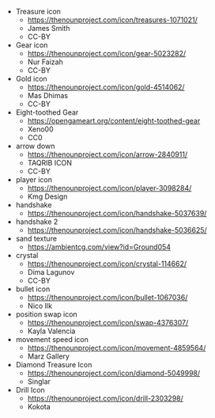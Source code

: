 - Treasure icon
  - https://thenounproject.com/icon/treasures-1071021/
  - James Smith
  - CC-BY
- Gear icon
  - https://thenounproject.com/icon/gear-5023282/
  - Nur Faizah
  - CC-BY
- Gold icon
  - https://thenounproject.com/icon/gold-4514062/
  - Mas Dhimas
  - CC-BY
- Eight-toothed Gear
  - https://opengameart.org/content/eight-toothed-gear
  - Xeno00
  - CC0
- arrow down
  - https://thenounproject.com/icon/arrow-2840911/
  - TAQRIB ICON
  - CC-BY
- player icon
  - https://thenounproject.com/icon/player-3098284/
  - Kmg Design
- handshake
  - https://thenounproject.com/icon/handshake-5037639/
- handshake 2
  - https://thenounproject.com/icon/handshake-5036625/
- sand texture
  - https://ambientcg.com/view?id=Ground054
- crystal
  - https://thenounproject.com/icon/crystal-114662/
  - Dima Lagunov
  - CC-BY
- bullet icon
  - https://thenounproject.com/icon/bullet-1067036/ 
  - Nico Ilk
- position swap icon
  - https://thenounproject.com/icon/swap-4376307/
  - Kayla Valencia
- movement speed icon
  - https://thenounproject.com/icon/movement-4859564/
  - Marz Gallery
- Diamond Treasure Icon
  - https://thenounproject.com/icon/diamond-5049998/
  - Singlar
- Drill Icon
  - https://thenounproject.com/icon/drill-2303298/
  - Kokota
